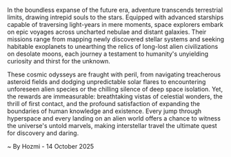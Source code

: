 
In the boundless expanse of the future era, adventure transcends terrestrial limits, drawing intrepid souls to the stars. Equipped with advanced starships capable of traversing light-years in mere moments, space explorers embark on epic voyages across uncharted nebulae and distant galaxies. Their missions range from mapping newly discovered stellar systems and seeking habitable exoplanets to unearthing the relics of long-lost alien civilizations on desolate moons, each journey a testament to humanity's unyielding curiosity and thirst for the unknown.

These cosmic odysseys are fraught with peril, from navigating treacherous asteroid fields and dodging unpredictable solar flares to encountering unforeseen alien species or the chilling silence of deep space isolation. Yet, the rewards are immeasurable: breathtaking vistas of celestial wonders, the thrill of first contact, and the profound satisfaction of expanding the boundaries of human knowledge and existence. Every jump through hyperspace and every landing on an alien world offers a chance to witness the universe's untold marvels, making interstellar travel the ultimate quest for discovery and daring.

~ By Hozmi - 14 October 2025
